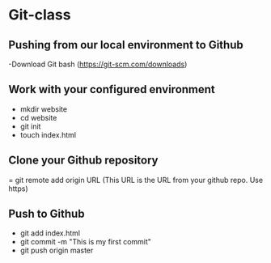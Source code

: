 # Git-class
## Pushing from our local environment to Github  
-Download Git bash (https://git-scm.com/downloads)  
## Work with your configured environment  
- mkdir website
- cd website
- git init
- touch index.html
## Clone your Github repository  
= git remote add origin URL (This URL is the URL from your github repo. Use https)  
## Push to Github
- git add index.html  
- git commit -m "This is my first commit"  
- git push origin master
